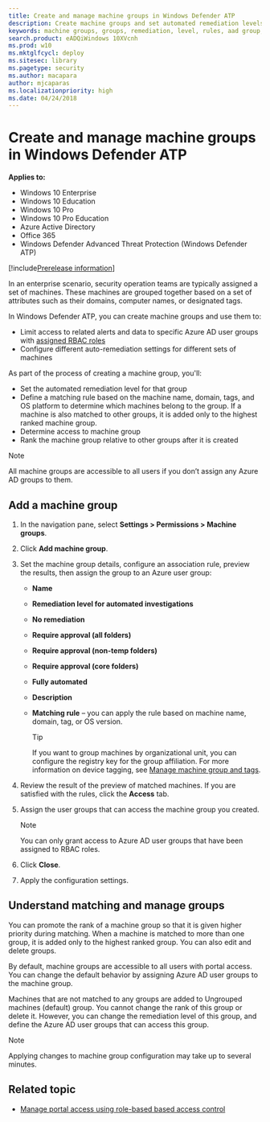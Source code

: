 ```yaml
---
title: Create and manage machine groups in Windows Defender ATP
description: Create machine groups and set automated remediation levels on them by confiring the rules that apply on the group
keywords: machine groups, groups, remediation, level, rules, aad group, role, assign, rank
search.product: eADQiWindows 10XVcnh
ms.prod: w10
ms.mktglfcycl: deploy
ms.sitesec: library
ms.pagetype: security
ms.author: macapara
author: mjcaparas
ms.localizationpriority: high
ms.date: 04/24/2018
---
```


# Create and manage machine groups in Windows Defender ATP
**Applies to:**

- Windows 10 Enterprise
- Windows 10 Education
- Windows 10 Pro
- Windows 10 Pro Education
- Azure Active Directory
- Office 365
- Windows Defender Advanced Threat Protection (Windows Defender ATP)

[!include[Prerelease information](prerelease.md)]

In an enterprise scenario, security operation teams are typically assigned a set of machines. These machines are grouped together based on a set of attributes such as their domains, computer names, or designated tags.

In Windows Defender ATP, you can create machine groups and use them to:
- Limit access to related alerts and data to specific Azure AD user groups with [assigned RBAC roles](rbac-windows-defender-advanced-threat-protection.md) 
- Configure different auto-remediation settings for different sets of machines

As part of the process of creating a machine group, you'll:
- Set the automated remediation level for that group
- Define a matching rule based on the machine name, domain, tags, and OS platform to determine which machines belong to the group. If a machine is also matched to other groups, it is added only to the highest ranked machine group.
- Determine access to machine group
- Rank the machine group relative to other groups after it is created 

>[!NOTE]
>All machine groups are accessible to all users if you don’t assign any Azure AD groups to them.


## Add a machine group

1.	In the navigation pane, select **Settings > Permissions > Machine groups**.

2.	Click **Add machine group**. 

3.	Set the machine group details, configure an association rule, preview the results, then assign the group to an Azure user group:

	 - **Name**

	 - **Remediation level for automated investigations**
	  - **No remediation**
	  - **Require approval (all folders)**
	  - **Require approval (non-temp folders)**
	  - **Require approval (core folders)**
	  - **Fully automated**

	 - **Description**

	 - **Matching rule** – you can apply the rule based on machine name, domain, tag, or OS version. 

		>[!TIP]
		>If you want to group machines by organizational unit, you can configure the registry key for the group affiliation. For more information on device tagging, see [Manage machine group and tags](https://docs.microsoft.com/en-us/windows/security/threat-protection/windows-defender-atp/investigate-machines-windows-defender-advanced-threat-protection#manage-machine-group-and-tags).

4.	Review the result of the preview of matched machines. If you are satisfied with the rules, click the **Access** tab.

5.	Assign the user groups that can access the machine group you created. 

    >[!NOTE]
    >You can only grant access to Azure AD user groups that have been assigned to RBAC roles. 

6.	Click **Close**.

7.	Apply the configuration settings.

## Understand matching and manage groups
You can promote the rank of a machine group so that it is given higher priority during matching. When a machine is matched to more than one group, it is added only to the highest ranked group. You can also edit and delete groups.

By default, machine groups are accessible to all users with portal access. You can change the default behavior by assigning Azure AD user groups to the machine group.

Machines that are not matched to any groups are added to Ungrouped machines (default) group. You cannot change the rank of this group or delete it. However, you can change the remediation level of this group, and define the Azure AD user groups that can access this group.

>[!NOTE]
>Applying changes to machine group configuration may take up to several minutes.




## Related topic
- [Manage portal access using role-based based access control](rbac-windows-defender-advanced-threat-protection.md)
